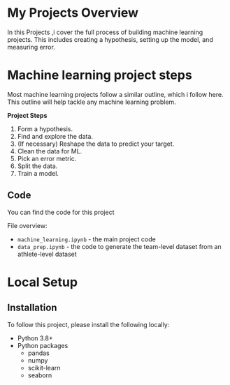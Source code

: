 # My Projects Overview

In this Projects ,i cover the full process of building machine learning projects. 
This includes creating a hypothesis, setting up the model, and measuring error.

# Machine learning project steps

Most machine learning projects follow a similar outline, which i follow here.  
This outline will help  tackle any machine learning problem.

**Project Steps**

1. Form a hypothesis.
2. Find and explore the data.
3. (If necessary) Reshape the data to predict your target.
4. Clean the data for ML.
5. Pick an error metric.
6. Split the data.
7. Train a model.

## Code

You can find the code for this project 

File overview:

* `machine_learning.ipynb` - the main project code
* `data_prep.ipynb` - the code to generate the team-level dataset from an athlete-level dataset

# Local Setup

## Installation

To follow this project, please install the following locally:

* Python 3.8+
* Python packages
    * pandas
    * numpy
    * scikit-learn
    * seaborn
